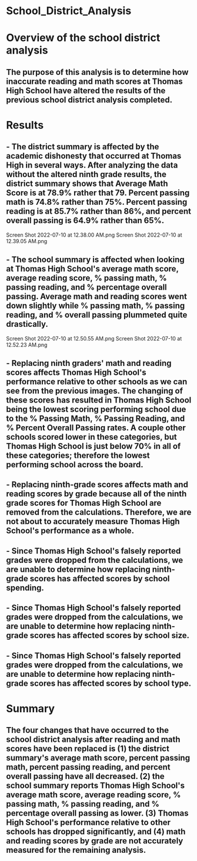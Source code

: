 # School_District_Analysis
# Overview of the school district analysis
## The purpose of this analysis is to determine how inaccurate reading and math scores at Thomas High School have altered the results of the previous school district analysis completed.
# Results
## - The district summary is affected by the academic dishonesty that occurred at Thomas High in several ways. After analyzing the data without the altered ninth grade results, the district summary shows that Average Math Score is at 78.9% rather that 79. Percent passing math is 74.8% rather than 75%. Percent passing reading is at 85.7% rather than 86%, and percent overall passing is 64.9% rather than 65%.
Screen Shot 2022-07-10 at 12.38.00 AM.png
Screen Shot 2022-07-10 at 12.39.05 AM.png
## - The school summary is affected when looking at Thomas High School's average math score, average reading score, % passing math, % passing reading, and % percentage overall passing. Average math and reading scores went down slightly while % passing math, % passing reading, and % overall passing plummeted quite drastically.
Screen Shot 2022-07-10 at 12.50.55 AM.png
Screen Shot 2022-07-10 at 12.52.23 AM.png
## - Replacing ninth graders' math and reading scores affects Thomas High School's performance relative to other schools as we can see from the previous images. The changing of these scores has resulted in Thomas High School being the lowest scoring performing school due to the % Passing Math, % Passing Reading, and % Percent Overall Passing rates. A couple other schools scored lower in these categories, but Thomas High School is just below 70% in all of these categories; therefore the lowest performing school across the board.
## - Replacing ninth-grade scores affects math and reading scores by grade because all of the ninth grade scores for Thomas High School are removed from the calculations. Therefore, we are not about to accurately measure Thomas High School's performance as a whole.
## - Since Thomas High School's falsely reported grades were dropped from the calculations, we are unable to determine how replacing ninth-grade scores has affected scores by school spending.
## - Since Thomas High School's falsely reported grades were dropped from the calculations, we are unable to determine how replacing ninth-grade scores has affected scores by school size.
## - Since Thomas High School's falsely reported grades were dropped from the calculations, we are unable to determine how replacing ninth-grade scores has affected scores by school type.
# Summary
## The four changes that have occurred to the school district analysis after reading and math scores have been replaced is (1) the district summary's average math score, percent passing math, percent passing reading, and percent overall passing have all decreased. (2) the school summary reports Thomas High School's average math score, average reading score, % passing math, % passing reading, and % percentage overall passing as lower. (3) Thomas High School's performance relative to other schools has dropped significantly, and (4) math and reading scores by grade are not accurately measured for the remaining analysis.
